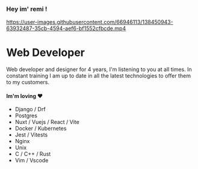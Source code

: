 ### Hey im' remi !


https://user-images.githubusercontent.com/66946113/138450943-63932487-35cb-4594-aef6-bf1552cfbcde.mp4

# Web Developer
Web developer and designer for 4 years, I'm listening to you at all times. In constant training I am up to date in all the latest technologies to offer them to my customers.

#### Im'm loving :heart:
- Django / Drf
- Postgres
- Nuxt / Vuejs / React / Vite
- Docker / Kubernetes
- Jest / Vitests
- Nginx
- Unix
- C / C++ / Rust
- Vim / Vscode
